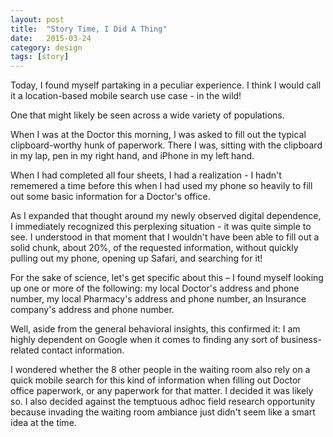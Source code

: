 ```yaml
---
layout: post
title:  "Story Time, I Did A Thing"
date:   2015-03-24
category: design
tags: [story]
---
```


Today, I found myself partaking in a peculiar experience. I think I would call it a location-based mobile search use case - in the wild! 

One that might likely be seen across a wide variety of populations. 

When I was at the Doctor this morning, I was asked to fill out the typical clipboard-worthy hunk of paperwork. There I was, sitting with the clipboard in my lap, pen in my right hand, and iPhone in my left hand. 

When I had completed all four sheets, I had a realization - I hadn't rememered a time before this when I had used my phone so heavily to fill out some basic information for a Doctor's office. 

As I expanded that thought around my newly observed digital dependence, I immediately recognized this perplexing situation - it was quite simple to see. I understood in that moment that I wouldn't have been able to fill out a solid chunk, about 20%, of the requested information, without quickly pulling out my phone, opening up Safari, and searching for it! 

For the sake of science, let's get specific about this – I found myself looking up one or more of the following: my local Doctor's address and phone number, my local Pharmacy's address and phone number, an Insurance company's address and phone number.

Well, aside from the general behavioral insights, this confirmed it: I am highly dependent on Google when it comes to finding any sort of business-related contact information. 

I wondered whether the 8 other people in the waiting room also rely on a quick mobile search for this kind of information when filling out Doctor office paperwork, or any paperwork for that matter. I decided it was likely so. I also decided against the temptuous adhoc field research opportunity because invading the waiting room ambiance just didn't seem like a smart idea at the time. 